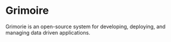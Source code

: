 # Grimoire
Grimorie is an open-source system for developing, deploying, and managing data driven applications.

